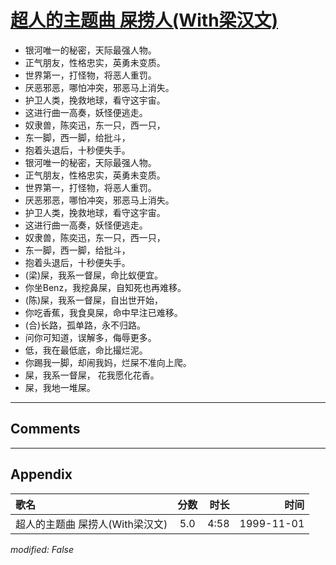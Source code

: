 # [超人的主题曲 屎捞人(With梁汉文)](https://music.163.com/song?id=26075123)

* 银河唯一的秘密，天际最强人物。
* 正气朋友，性格忠实，英勇未变质。
* 世界第一，打怪物，将恶人重罚。
* 厌恶邪恶，哪怕冲突，邪恶马上消失。
* 护卫人类，挽救地球，看守这宇宙。
* 这进行曲一高奏，妖怪便逃走。
* 奴隶兽，陈奕迅，东一只，西一只，
* 东一脚，西一脚，给批斗，
* 抱着头退后，十秒便失手。
* 银河唯一的秘密，天际最强人物。
* 正气朋友，性格忠实，英勇未变质。
* 世界第一，打怪物，将恶人重罚。
* 厌恶邪恶，哪怕冲突，邪恶马上消失。
* 护卫人类，挽救地球，看守这宇宙。
* 这进行曲一高奏，妖怪便逃走。
* 奴隶兽，陈奕迅，东一只，西一只，
* 东一脚，西一脚，给批斗，
* 抱着头退后，十秒便失手。
* (梁)屎，我系一督屎，命比蚁便宜。
* 你坐Benz，我挖鼻屎，自知死也再难移。
* (陈)屎，我系一督屎，自出世开始，
* 你吃香蕉，我食臭屎，命中早注已难移。
* (合)长路，孤单路，永不归路。
* 问你可知道，误解多，侮辱更多。
* 低，我在最低底，命比撮烂泥。
* 你踢我一脚，却闹我妈，烂屎不准向上爬。
* 屎，我系一督屎， 花我愿化花香。
* 屎，我地一堆屎。


---

## Comments


---

## Appendix

|歌名|分数|时长|时间|
|:---|:---:|---:|---:|
|超人的主题曲 屎捞人(With梁汉文)|5.0|4:58|1999-11-01

*modified: False*